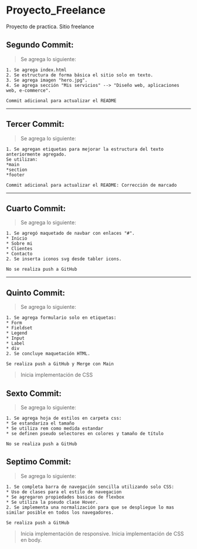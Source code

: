 # Proyecto_Freelance
Proyecto de practica. Sitio freelance

## Segundo Commit:
> Se agrega lo siguiente:

```
1. Se agrega index.html
2. Se estructura de forma básica el sitio solo en texto.
3. Se agrega imagen "hero.jpg".
4. Se agrega sección "Mis servicios" --> "Diseño web, aplicaciones web, e-commerce".
```
`Commit adicional para actualizar el README`

---

## Tercer Commit:
> Se agrega lo siguiente:

```
1. Se agregan etiquetas para mejorar la estructura del texto anteriormente agregado.
Se utilizan:
*main
*section
*footer
```
`Commit adicional para actualizar el README: Corrección de marcado`

---

## Cuarto Commit:
> Se agrega lo siguiente:

```
1. Se agregó maquetado de navbar con enlaces "#".
* Inicio
* Sobre mi
* Clientes
* Contacto
2. Se inserta iconos svg desde tabler icons.
```
`No se realiza push a GitHub`

---

## Quinto Commit:
> Se agrega lo siguiente:
```
1. Se agrega formulario solo en etiquetas:
* Form
* Fieldset
* Legend
* Input
* Label
* div
2. Se concluye maquetación HTML.
```
`Se realiza push a GitHub y Merge con Main`
> Inicia implementación de CSS

## Sexto Commit:
> Se agrega lo siguiente:
```
1. Se agrega hoja de estilos en carpeta css:
* Se estandariza el tamaño
* Se utiliza rem como medida estandar
* se definen pseudo selectores en colores y tamaño de título
```
`No se realiza push a GitHub`

## Septimo Commit:
> Se agrega lo siguiente:
```
1. Se completa barra de navegación sencilla utilizando solo CSS:
* Uso de clases para el estilo de navegacion
* Se agregaron propiedades basicas de flexbox
* Se utiliza la pseudo clase Hover.
2. Se implementa una normalización para que se despliegue lo mas similar posible en todos los navegadores.
```
`Se realiza push a GitHub`
> Inicia implementación de responsive.
> Inicia implementación de CSS en body.
